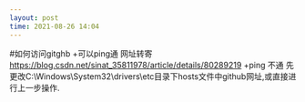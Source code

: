 ```yaml
---
layout: post
time: 2021-08-26 14:04
---
```

#如何访问gitghb
+可以ping通
网址转寄
https://blog.csdn.net/sinat_35811978/article/details/80289219
+ping 不通
先更改C:\Windows\System32\drivers\etc目录下hosts文件中github网址,或直接进行上一步操作.

